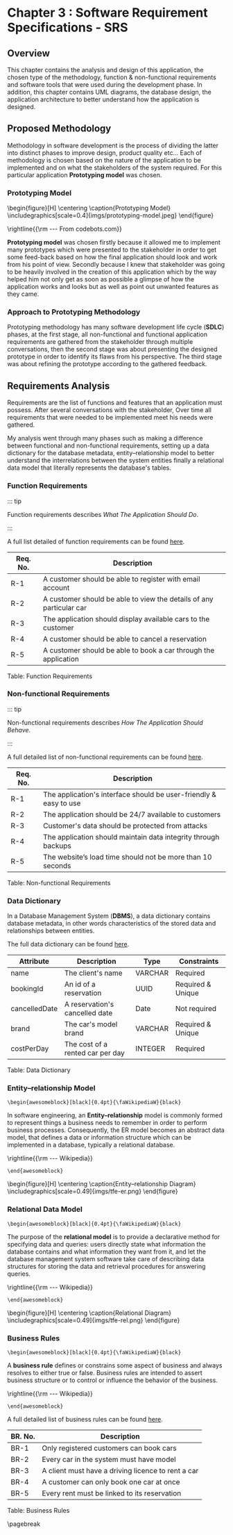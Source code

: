 Chapter 3 : Software Requirement Specifications - SRS
======================================================

## Overview

This chapter contains the analysis and design of this application, the chosen type of
the methodology, function & non-functional requirements and software tools that were used during the development phase. 
In addition, this chapter contains UML diagrams, the database design, the application architecture to better understand 
how the application is designed.

## Proposed Methodology

Methodology in software development is the process of dividing the latter into distinct phases to improve design, 
product quality etc... Each of methodology is chosen based on the nature of the application to be implemented and on what 
the stakeholders of the system required. For this particular application **Prototyping model** was chosen.

### Prototyping Model 

\begin{figure}[H]
\centering
\caption{Prototyping Model}
\includegraphics[scale=0.4]{imgs/prototyping-model.jpeg}
\end{figure}

\rightline{{\rm --- From codebots.com}}

**Prototyping model** was chosen firstly because it allowed me to implement many prototypes which were presented to the 
stakeholder in order to get some feed-back based on how the final application should look and work from his point 
of view. Secondly because I knew that stakeholder was going to be heavily involved in the creation of this application which 
by the way helped him not only get as soon as possible a glimpse of how the application works and looks but as well as 
point out unwanted features as they came.

### Approach to Prototyping Methodology

Prototyping methodology has many software development life cycle (**SDLC**) phases, at the first stage, 
all non-functional and functional application requirements are gathered from the stakeholder through multiple conversations, 
then the second stage was about presenting the designed prototype in order to identify its flaws from his perspective. 
The third stage was about refining the prototype according to the gathered feedback. 

## Requirements Analysis

Requirements are the list of functions and features that an application must possess. After several conversations 
with the stakeholder, Over time all requirements that were needed to be implemented meet his needs were gathered.

My analysis went through many phases such as making a difference between functional and non-functional requirements, 
setting up a data dictionary for the database metadata, entity–relationship model to better understand the interrelations 
between the system entities finally a relational data model that literally represents the database's tables. 

### Function Requirements

::: tip

Function requirements describes _What The Application Should Do_.

:::

A full list detailed of function requirements can be found [here](https://github.com/danny00747/vms/wiki/Function-Requirements "function requirements").

| Req. No. | Description                                                               |
|----------|---------------------------------------------------------------------------|
| R-1      | A customer should be able to register with email account                  |
| R-2      | A customer should be able to view the details of any particular car       |
| R-3      | The application should display available cars to the customer             | 
| R-4      | A customer should be able to cancel a reservation                         | 
| R-5      | A customer should be able to book a car through the application           | 

Table: Function Requirements

### Non-functional Requirements

::: tip

Non-functional requirements describes _How The Application Should Behave_.

:::

A full detailed list of non-functional requirements can be found [here](https://github.com/danny00747/vms/wiki/Non-Function-Requirements "non-functional requirements").

| Req. No. | Description                                                       | 
|----------|-------------------------------------------------------------------|
| R-1      | The application's interface should be user-friendly & easy to use |
| R-2      | The application should be 24/7 available to customers             |
| R-3      | Customer's data should be protected from attacks                  | 
| R-4      | The application should maintain data integrity through backups    |     
| R-5      | The website’s load time should not be more than 10 seconds        | 

Table: Non-functional Requirements

### Data Dictionary

In a Database Management System (**DBMS**), a data dictionary contains database metadata, in other words characteristics 
of the stored data and relationships between entities.

The full data dictionary can be found [here](https://github.com/danny00747/vms/wiki/Non-Function-Requirements "non-functional requirements").


| Attribute      | Description                       | Type    | Constraints       |
|----------------|-----------------------------------|---------|-------------------|
| name           | The client's name                 | VARCHAR | Required          |
| bookingId      | An id of a reservation            | UUID    | Required & Unique |  
| cancelledDate  | A reservation's cancelled date    | Date    | Not required      | 
| brand          | The car's model brand             | VARCHAR | Required & Unique | 
| costPerDay     | The cost of a rented car per day  | INTEGER | Required          | 

Table: Data Dictionary

### Entity–relationship Model

```{=latex}
\begin{awesomeblock}[black]{0.4pt}{\faWikipediaW}{black} 
```

In software engineering, an **Entity–relationship** model is commonly formed to represent things a business needs to remember 
in order to perform business processes. Consequently, the ER model becomes an abstract data model, that defines a data or 
information structure which can be implemented in a database, typically a relational database.

\rightline{{\rm --- Wikipedia}}

```{=latex}
\end{awesomeblock}
```

\begin{figure}[H]
\centering
\caption{Entity–relationship Diagram}
\includegraphics[scale=0.49]{imgs/tfe-er.png}
\end{figure}


### Relational Data Model


```{=latex}
\begin{awesomeblock}[black]{0.4pt}{\faWikipediaW}{black} 
```

The purpose of the **relational model** is to provide a declarative method for specifying data and queries: users directly state 
what information the database contains and what information they want from it, and let the database management system software 
take care of describing data structures for storing the data and retrieval procedures for answering queries.

\rightline{{\rm --- Wikipedia}}

```{=latex}
\end{awesomeblock}
```

\begin{figure}[H]
\centering
\caption{Relational Diagram}
\includegraphics[scale=0.49]{imgs/tfe-rel.png}
\end{figure}

### Business Rules

```{=latex}
\begin{awesomeblock}[black]{0.4pt}{\faWikipediaW}{black} 
```

A **business rule** defines or constrains some aspect of business and always resolves to either true or false. 
Business rules are intended to assert business structure or to control or influence the behavior of the business.

\rightline{{\rm --- Wikipedia}}

```{=latex}
\end{awesomeblock}
```

A full detailed list of business rules can be found [here](https://github.com/danny00747/vms/wiki/Non-Function-Requirements "non-functional requirements").

| BR. No. | Description                                         | 
|---------|-----------------------------------------------------|
| BR-1    | Only registered customers can book cars             |
| BR-2    | Every car in the system must have model             |
| BR-3    | A client must have a driving licence to rent a car  | 
| BR-4    | A customer can only book one car at once            |     
| BR-5    | Every rent must be linked to its reservation        | 

Table: Business Rules

\pagebreak